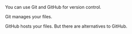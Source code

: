 You can use Git and GitHub for version control.

Git manages your files. 

GitHub hosts your files. But there are alternatives to GitHub.
